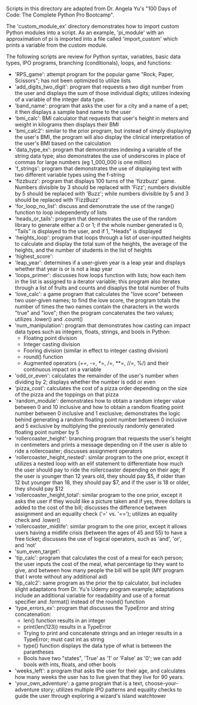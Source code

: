 Scripts in this directory are adapted from Dr. Angela Yu's "100 Days of Code: The Complete Python Pro Bootcamp".

The 'custom_module_ex' directory demonstrates how to import custom Python modules into a script. As an example, 'pi_module' with an approximation of pi is imported into a file called 'import_custom' which prints a variable from the custom module.

The following scripts are review for Python syntax, variables, basic data types, IPO programs, branching (conditionals), loops, and functions:
- 'RPS_game': attempt program for the popular game "Rock, Paper, Scissors"; has not been optimized to utilize lists
- 'add_digits_two_digit': program that requests a two digit number from the user and displays the sum of those individual digits; utilizes indexing of a variable of the integer data type.
- 'band_name': program that asks the user for a city and a name of a pet; it then displays a sample band name to the user
- 'bmi_calc': BMI calculator that requests that user's height in meters and weight in kilograms then displays their BMI
- 'bmi_calc2': similar to the prior program, but instead of simply displaying the user's BMI, the program will also display the clinical interpretation of the user's BMI based on the calculation
- 'data_type_ex': program that demonstrates indexing a variable of the string data type; also demonstrates the use of underscores in place of commas for large numbers (eg 1_000_000 is one million)
- 'f_strings': program that demonstrates the use of displaying text with two different variable types using the f-string
- 'fizzbuzz': program that displays 100 turns of the 'fizzbuzz' game. Numbers divisible by 3 should be replaced with 'Fizz'; numbers divisible by 5 should be replaced with 'Buzz'; while numbers divisible by 5 and 3 should be replaced with 'FizzBuzz'
- 'for_loop_no_list': discuss and demonstrate the use of the range() function to loop independently of lists
- 'heads_or_tails': program that demonstrates the use of the random library to generate either a 0 or 1; if the whole number generated is 0, "Tails" is displayed to the user, and if 1, "Heads" is displayed
- 'heights_loop': program that loops through a list of user-inputted heights to calculate and display the total sum of the heights, the average of the heights, and the number of students in the list of heights
- 'highest_score':
- 'leap_year': determines if a user-given year is a leap year and displays whether that year is or is not a leap year
- 'loops_primer': discusses how loops function with lists; how each item in the list is assigned to a iterator variable; this program also iterates through a list of fruits and counts and disaplys the total number of fruits
- 'love_calc': a game program that calculates the "love score" between two user-given names; to find the love score, the program totals the number of times the two names contain the characters in the words "true" and "love"; then the program concatenates the two values; utilizes .lower() and .count()
- 'num_manipulation': program that demonstrates how casting can impact data types such as integers, floats, strings, and bools in Python:
    - Floating point division
    - Integer casting division
    - Fooring division (similar in effect to integer casting division)
    - round() function
    - Augmented operators (+=, -=, *=, /=, **=, //=, %/) and their continuous impact on a variable
- 'odd_or_even': calculates the remainder of the user's number when dividing by 2; displays whether the number is odd or even
- 'pizza_cost': calculates the cost of a pizza order depending on the size of the pizza and the toppings on that pizza
- 'random_module': demonstrates how to obtain a random integer value between 0 and 10 inclusive and how to obtain a random floating point number between 0 inclusive and 1 exclusive; demonstrates the logic behind generating a random floating point number between 0 inclusive and 5 exclusive by multiplying the previously randomly generated floating point number by 5
- 'rollercoaster_height': branching program that requests the user's height in centimeters and prints a message depending on if the user is able to ride a rollercoaster; discusses assignment operators
- 'rollercoaster_height_nested': similar program to the one prior, except it utilizes a nested loop with an elif statement to differentiate how much the user should pay to ride the rollercoaster depending on their age; if the user is younger than 12 years old, they should pay $5, if older than 12 but younger than 18, they should pay $7, and if the user is 18 or older, they should pay $12
- 'rollercoaster_height_total': similar program to the one prior, except it asks the user if they would like a picture taken and if yes, three dollars is added to the cost of the bill; discusses the difference between assignment and an equality check ('=' vs. '=='); utilizes an equality check and .lower()
- 'rollercoaster_midlife': similar program to the one prior, except it allows users having a midlife crisis (between the ages of 45 and 55) to have a free ticket; discusses the use of logical operators, such as 'and', 'or', and 'not'
- 'sum_even_target':
- 'tip_calc': program that calculates the cost of a meal for each person; the user inputs the cost of the meal, what percentage tip they want to give, and between how many people the bill will be split (MY program that I wrote without any additional aid)
- 'tip_calc2': same program as the prior the tip calculator, but includes slight adaptatons from Dr. Yu's Udemy program example; adaptations include an additional variable for readability and use of a format specifier and .format() instead of the round() function
- 'type_errors_ex': program that discusses the TypeError and string concatenation:
    - len() function results in an integer
    - print(len(123)) results in a TypeError
    - Trying to print and concatenate strings and an integer results in a TypeError; must cast int as string
    - type() function displays the data type of what is between the parantheses
    - Bools have two "states", 'True' as '1' or 'False' as '0'; we can add bools with ints, floats, and other bools
- 'weeks_left': a program that asks the user for their age, and calculates how many weeks the user has to live given that they live for 90 years.
- 'your_own_adventure': a game program that is a text, choose-your-adventure story; utilizes multiple IPO patterns and equality checks to guide the user through exploring a wizard's island watchtower 
